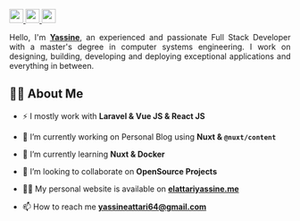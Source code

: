 <p>
  <a target="_blank" href="https://www.linkedin.com/in/elattari-yassine/">
    <img src="https://img.shields.io/badge/linkedin-%230077B5.svg?&style=for-the-badge&logo=linkedin&logoColor=white" height=25>
  </a>
  <a target="_blank" href="mailto:yassineattari64@gmail.com">
    <img src="https://img.shields.io/badge/gmail-BB001B.svg?&style=for-the-badge&logo=gmail&logoColor=white" height=25>
  </a>
  <a target="_blank" href="https://twitter.com/ELATTARIYassine">
    <img src="https://img.shields.io/badge/twitter-%231DA1F2.svg?&style=for-the-badge&logo=twitter&logoColor=white" height=25>
  </a>
</p>

<p style="text-align: justify;">
Hello, I'm <a href="https://www.elattariyassine.me/"><strong>Yassine</strong></a>, an experienced and passionate Full Stack Developer with a master's degree in computer systems engineering. I work on designing, building, developing and deploying exceptional applications and everything in between. 
</p>

## 🙋‍♂️ About Me

- ⚡ I mostly work with **Laravel & Vue JS & React JS**

- 🔭 I’m currently working on Personal Blog using **Nuxt & `@nuxt/content`**

- 🌱 I’m currently learning **Nuxt & Docker**

- 👯 I’m looking to collaborate on **OpenSource Projects**

- 👨‍💻 My personal website is available on **[elattariyassine.me](https://www.elattariyassine.me/)**

- 📫 How to reach me **yassineattari64@gmail.com**
